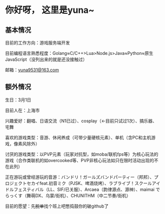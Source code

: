 # 你好呀， 这里是yuna~

<!--
**aruyuna9531/aruyuna9531** is a ✨ _special_ ✨ repository because its `README.md` (this file) appears on your GitHub profile.

Here are some ideas to get you started:

- 🔭 I’m currently working on ...
- 🌱 I’m currently learning ...
- 👯 I’m looking to collaborate on ...
- 🤔 I’m looking for help with ...
- 💬 Ask me about ...
- 📫 How to reach me: ...
- 😄 Pronouns: ...
- ⚡ Fun fact: ...
-->

## 基本情况
目前的工作方向：游戏服务端开发

目前编程语言熟悉程度：Golang≈C/C++>Lua>Node.js>Java≈Python≈原生JavaScript（没列出来的就是还没接触过）

邮箱：yuna9531@163.com

## 额外情况
生日：3月1日

目前人在：上海市

兴趣爱好：翻唱、日语交流（N1已过）、cosplay（←目前只试过1次）、搞乐器、宅舞

喜欢的游戏类型：音游、休闲养成（可带少量硬核元素）、单机（含PC和主机游戏，像素风除外）

讨厌的游戏类型：以PVP元素（玩家对抗型，如moba/联机fps等）为核心玩法的游戏（合作类联机的如overcooked等、PVP非核心玩法如只在限时活动出现的不在此列）

正在游玩或曾经游玩的音游：バンドリ！ガールズバンドパーティー（邦邦）、プロジェクトセカイfeat.初音ミク（PJSK、啤酒烧烤）、ラブライブ！スクールアイドルフェスティバル（LL、SIF/已关服）、Arcaea（韵律源点、源神）、maimai でらっくす（舞萌DX、乌蒙/街机）、CHUNITHM（中二节奏/街机）

目前的愿望：先<del>脱单</del>找个班上吧憋捣鼓你的破github了
